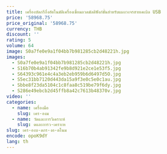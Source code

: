 ```yaml
---
title: เครื่องบัดกรีกึ่งอัตโนมัติเครื่องเชื่อมลวดมัลติฟังก์ชั่นสําหรับแผงวงจรสายเคเบิล USB
price: '58968.75'
price_original: '58968.75'
currency: THB
discount: ''
rating: 5
volume: 64
image: S0a7fe0e9a1f04bb7b981285cb2d48221h.jpg
images:
  - S0a7fe0e9a1f04bb7b981285cb2d48221h.jpg
  - S16b70b4ab91342fe9b8d921e2ce1e53f5.jpg
  - S64393c961e4c4a3eb2eb959b6d6497d5O.jpg
  - S5ec31bb7120d443da15a9f3e0c5e0c1au.jpg
  - Sbbe8f23da5104c1c8faa8c519be79f6dy.jpg
  - S286e49ebcb2d45ffb8a42c7613b48370v.jpg
video: ''
categories:
  - name: เครื่องมือ
    slug: เคร-องม
  - name: วัดและการวิเคราะห์
    slug: ดและการว-เคราะห
slug: เคร-องบ-ดกร-งอ-ตโนม
encode: opoK9dY
lang: th
---
```

  